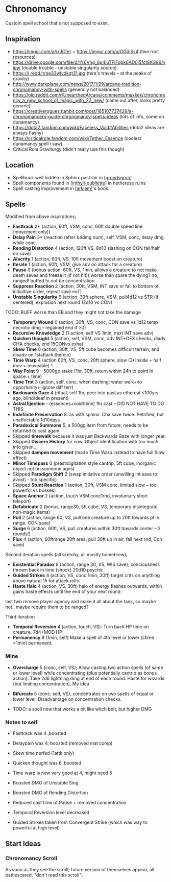 # Chronomancy
Custom spell school that's not supposed to exist.

## Inspiration
- https://imgur.com/a/ixJClVr + https://imgur.com/a/OGdjSs4 (two root resources)
- https://drive.google.com/file/d/1Y6Vhg_6p4IuTFiFdpk6AD0j5fct9XG96/view (double trouble - unstable singularity source)
- https://i.redd.it/qe33wlydkqt31.jpg (tera's travels – at the peaks of gravity)
- http://www.darkplane.com/news/2017/1/29/arcane-tradition-chronomancy-with-spells (generally not balanced)
- https://old.reddit.com/r/UnearthedArcana/comments/maxkek/chronomancy_a_new_school_of_magic_with_22_new/ (came out after, looks pretty generic)
- https://creativerogues.tumblr.com/post/185107737429/a-chronomancers-guide-chronomancy-spells-ideas (lots of info, some on dunamancy)
- https://dota2.fandom.com/wiki/Faceless_Void#Abilities (dota2 ideas are always flashy)
- https://criticalrole.fandom.com/wiki/Tether_Essence (coolest dunamancy spell i saw)
- Critical Role Graviturgy (didn't really use this though)

## Location
- Spellbook well hidden in Sphinx past lair in [[grundsgryn]]
- Spell components found in [[irithyll-oubliette]] in netherese ruins
- Spell casting improvement in [[arklem]]'s book.

## Spells
Modified from above inspirations;

- **Fasttrack** 2* (action, 60ft, VSM, conc, 60ft double speed line (movement only))
- **Delay Pain** 3* (reaction (after b4dmg num), self, VSM, conc, delay dmg while conc.
- **Rending Distortion** 4 (action, 120ft VS, 8d10 slashing on CON fail/half on save)
- **Alacrity** 1 (action, 60ft, VS, 10ft movement boost on creature)
- **Iterate** 1 (action, 60ft, VSM, give adv on attack for a creature)
- **Pause** 0 (bonus action, 60ft, VS, 1min, allows a creature to not make death saves and freeze it (if not hit))
worse than spare the dying? no, ranged! buffed to not be concentration
- **Suppress Reaction** 2 (action, 30ft, VSM, INT save or fall to bottom of initialtive order, repeat save eoT)
- **Unstable Singularity** 6 (action, 30ft sphere, VSM, pull4d12 vs STR (if centered), explosion next round 12d10 vs CON)

TODO: BUFF worse than EB and they might not take the damage
- **Temporary Wound** 0 (action, 30ft, VS, conc, CON save vs 1d12 temp necrotic dmg – regained end if >0)
- **Recursive Knowledge** 2 (1 action, self VS 1min, next INT save adv)
- **Quicken thought** 5 (action, self, VSM, conc, adv INT+DEX checks, diadv CHA checks, end 15CONvs.exha)
- **Skew Time** 0 (action, 30ft, VS, 5ft cube becomes difficult terrain, and disadv on 1stattack therein)
- **Time Warp** 4 (action 60ft, VS, conc, 20ft sphere, slow (3) inside + half mov + moveable) ^
- **Way Point** 9 – 5000gp stake (1hr, 30ft, return within 24h to point in space + time)
- **Time Trot** 3 (action, self, conc, when dashing: water walk+no opportunity+ ignore diff terr)
- **Backwards Gaze** 4 (ritual, self 1hr, peer into past as ethereal <100yrs ago, blind/deaf in present)
- **Astral Ejection** - (essences+void/time) 1hr cast – DID NOT HAVE TO DO THIS
- **Indefinite Preservation** 8: as with sphinx. Cha save twice. Petrified, but unaffectable 1d10days
- **Paradoxical Summons** 5; a 500gp item from future; needs to be returned to cast again
- Skipped **timewalk** because it was just Backwards Gaze with longer year.
- Skipped **Discern History** for now. Object identification with too much info given...
- Skipped **dampen movement** (made Time Warp instead to have full Slow effect)
- **Minor Timepass** 0 (prestidigitation style cantrip; 5ft cube, inorganic object not on someone ages)
- Skipped **Paradigm Shift** 2 (swap initiative order (unwilling int save to avoid) - too specific)
- Skipped **Stunt Reaction** 1 (action, 30ft, VSM conc, limited slow – too powerful vs bosses)
- **Space Anchor** 2 (action, touch VSM conc1rnd, involuntary short teleport)
- **Defabricate** 2 (bonus, range30, 5ft cube, VS, temporary disintegrate non-magic items)
- **Pull** 2 (action, range 60, VS, pull one creature up to 20ft towards pt in range. CON save)
- **Surge** 6 (action, 60ft, VS, pull creatures within 30ft towards center – 2 rounds!)
- **Flux** 4 (action, 60ftrange 20ft area, pull 30ft up in air, fall next rnd, Con save)

Second iteration spells (all sketchy, all mostly homebrew);

- **Existential Paradox** 8 (action, range 30, VS, WIS save); conciousness thrown back in time (shock) 20d10 psychic.
- **Guided Strikes** 4 (action, VS, conc 1min, 30ft) target crits on anything above natural 15 for attack rolls.
- **Haste Halo** 4 (action, VS, 30ft) halo of energy flashes outwards, within gains haste effects until the end of your next round

last two remove player agency and make it all about the tank, so maybe not..
maybe require them to be ranged?

Third iteration
- **Temporal Reversion** 4 (action, touch, VS): Turn back HP time on creature. 7d4+MOD HP
- **Permanency** 9 (1min, self) Make a spell of 4th level or lower (ctime <1min) permanent.


### Mine
- **Overcharge** 5 (conc, self, VS); Allow casting two action spells (of same or lower level) while concentrating (plus potentially cantrip as bonus action). Take 2d6 lightning dmg at end of each round.
Haste for wizards (but limiting concentration). My idea
- **Bifurcate** 5 (conc, self, VS); concentrates on two spells of equal or lower level. Disadvantage on concentration checks.

- TODO: a spell new that works a bit like witch bolt, but higher DMG

### Notes to self
- Fasttrack was 4 ,boosted
- Delaypain was 4, boosted (removed mat comp)
- Skew time nerfed (1attk only)
- Quicken thought was 6, boosted
- Time warp is new very good at 4, might need 5
- Boosted DMG of Unstable Sing
- Boosted DMG of Rending Distortion
- Reduced cast time of Pause + removed concentration
- Temporal Reversion level decreased

- Guided Strikes taken from Convergent Strike (which was way to powerful at high level)

## Start Ideas
### Chronomancy Scroll
As soon as they see the scroll; future version of themselves appear, all battlescared. "don't read this scroll".

[//begin]: # "Autogenerated link references for markdown compatibility"
[grundsgryn]: ../seaofbones/grundsgryn "Grundsgryn"
[irithyll-oubliette]: ../east/irithyll-oubliette "Irithyll Oubliette"
[arklem]: ../npcs/arklem "Arklem Greeth"
[//end]: # "Autogenerated link references"
